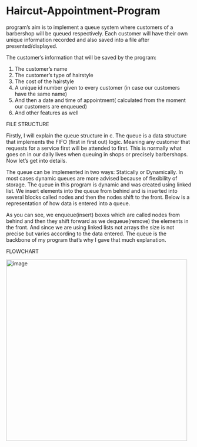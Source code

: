 # Haircut-Appointment-Program
program’s aim is to implement a queue system where customers of a barbershop will be queued respectively. Each customer will have their own unique information recorded and also saved into a file after presented/displayed.

The customer’s information that will be saved by the program: 
1.	The customer’s name
2.	The customer’s type of hairstyle
3.	The cost of the hairstyle
4.	A unique id number given to every customer (in case our customers have the same name)
5.	And then a date and time of appointment( calculated from the moment our customers are enqueued)
6.	And other features as well

FILE STRUCTURE

Firstly, I will explain the queue structure in c. The queue is a data structure that implements the FIFO (first in first out) logic. Meaning any customer that requests for a service first will be attended to first. This is normally what goes on in our daily lives when queuing in shops or precisely barbershops. Now let’s get into details.

The queue can be implemented in two ways: Statically or Dynamically. In most cases dynamic queues are more advised because of flexibility of storage. The queue in this program is dynamic and was created using linked list. We insert elements into the queue from behind and is inserted into several blocks called nodes and then the nodes shift to the front. Below is a representation of how data is entered into a queue.

 

As you can see, we enqueue(insert) boxes which are called nodes from behind and then they shift forward as we dequeue(remove) the elements in the front. And since we are using linked lists not arrays the size is not precise but varies according to the data entered. The queue is the backbone of my program that’s why I gave that much explanation.




FLOWCHART

<img width="492" alt="image" src="https://user-images.githubusercontent.com/65587515/211117484-de6f96db-4448-41f6-84cb-8521739ff798.png">

 

